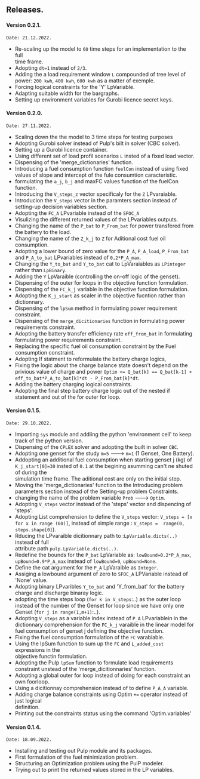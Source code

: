## Releases.

#### Version 0.2.1.
   
    Date: 21.12.2022.
   * Re-scaling up the model to `60` time steps for an implementation to the full  
     time frame. 
   * Adopting `dt=1` instead of `2/3`.
   * Adding the a load requirement window `L` compounded of tree level of power: `200 kwh`, 
     `400 kwh`, `600 kwh` as a matter of exemple.
   * Forcing logical constraints for the 'Y' LpVariable. 
   * Adapting suitable width for the bargraphs.
   * Setting up environment variables for Gurobi licence secret keys.
   
#### Version 0.2.0.
   
    Date: 27.11.2022.
   * Scaling down the the model to 3 time steps for testing purposes
   * Adopting Gurobi solver instead of Pulp's bilt in solver (CBC solver). 
   * Setting up a Gurobi licence container. 
   * Using different set of load profil scenarios `L` insted of a fixed load vector. 
   * Dispensing of the 'merge_dictionaries' function. 
   * Introducing a fuel consumption function `fuelCon` instead of using fixed values of 
     slope and intercept of the fule consumtion caracteristic.
   * formulating the `a_j`, `b_j` and maxFC values function of the fuelCon function.
   * Introducing the `V_steps_z` vector specificaly for the `Z` LPvaraiable.
   * Introducion the `V_steps` vector in the paramters section instead of setting-up 
     decision variables section.
   * Adopting the `FC_A` LPvariable instead of the `SFOC_A`
   * Visulizing the different returned values of the LPvariables outputs. 
   * Changing the name of the `P_bat` to `P_From_bat` for power transfered from the battery 
     to the load.
   * Changing the name of the `Z_k_j` to `Z` for Aditional cost fuel oil consumption. 
   * Adopting a lower bound of zero value for the `P_A`, `P_A_load`, `P_From_bat` and 
     `P_A_to_bat` LPvariables instead of `0,2*P_A_max`. 
   * Changing the `Y_to_bat` and `Y_to_bat` cat to LpVaraiables as `LPinteger` rather than 
     `LpBinary`. 
   * Adding the `Y` LpVaraible (controlling the on-off logic of the genset).  
   * Dispensing of the outer for loops in the objective function formulation.
   * Dispensing of the `FC_k_j` variable in the objective function formulation. 
   * Adopting the `K_j_start` as scaler in the objective fucntion rather than dictionnary. 
   * Dispensing of the `lpSum` method in formulating power requirement constraint.
   * Dispensing of the `merge_dicitionaries` function in formulating power requirements 
     constraint. 
   * Adopting the battery transfer efficiency rate `eff_from_bat` in formulating   
     formulating 
     power requirements constraint.
   * Replacing the specific fuel oil consumption constraint by the Fuel consumption 
     constraint. 
   * Adopting If statment to reformulate the battery charge logics, 
   * Fixing the logic about the charge balance state doesn't depend on the privious 
     value of charge and power `Optim += Q_bat[k] == Q_bat[k-1] + eff_to_bat*P_A_to_bat[k]*dt - P_From_bat[k]*dt`. 
   * Adding the battery charging logical constraints. 
   * Adopting the final step battery charge logic out of the nested if statement and out of 
     the for outer for loop. 


#### Version 0.1.5.
 
    Date: 29.10.2022.
   * Importing `sys` module and addiing the python 'environment cell' to keep track of the 
     python version. 
   * Dispensing of the `CPLEX` solver and adopting the built in solver `CBC`. 
   * Adopting one genset for the study `m=5` ---> `m=1` (1 Genset, One Battery). 
   * Addopting an additional fuel consumption when starting genset j (kg) of 
     `K_j_start[0]=30` insted of `0.1` at the begining asumming can't ne shuted of during the  
     simulation time frame. The aditional cost are only on the initial step.
   * Moving the 'merge_dictionaries' function to the Introducing problem parameters section 
     instead of the Setting-up problem Constraints.
   * changing the name of the problem variable `Prob` ---> `Optim`. 
   * Adopting `V_steps` vector instead of the 'steps' vector and dispencing of 'steps'.
   * Adopting List comprehension to define the `V_steps` vector: `V_steps = [x for x in range (60)]`,
     instead of simple range : `V_steps =  range(0, steps.shape[0]`).
   * Rducing the LPvaraible dicitionnary path to :`LpVariable.dicts(..)` instead of full  
     attribute path `pulp.LpVariable.dicts(..)`. 
   * Redefine the bounds for the `P_bat` LpVariable as: `lowBound=0.2*P_A_max`, 
     `upBound=0.9*P_A_max` instead of `lowBound=0`, `upBound=None`.
   * Define the cat argument for the `P_A` LpVaraible as `Integer`. 
   * Assiging a lowbound argument of zero to `SFOC_A` LPVariable instead of 'None' value. 
   * Adopting binary LPvaribles `Y_to_bat` and 'Y_from_bat' for the battery charge and discharge 
     binaray logic.
   * adopting the time steps loop (`for k in V_steps`:..) as the outer loop instead of the 
     number of the Genset for loop since we have only one Genset (`for j in range(1,m+1)`:..). 
   * Adopting `V_steps` as a variable index instead of `P_A` LPvariablein in the  
     dictionnary comprehension for the `FC_k_j` varaible in the linear model for fuel 
     consumption of genset j defining the objective function.
   * Fixing the fuel consumption formulation of the `FC` varabiable.
   * Using the lpSum function to sum up the `FC` and `L_added_cost` expressions in the   
     objective functin formulation. 
   * Adopting the Pulp `lpSum` function to formulate load requirements constraint unstead 
     of the 'merge_dicitionnaries' function. 
   * Adopting a global outer for loop instead of doing for each constraint an own foorloop. 
   * Using a dicitionnay comprehension instead of to define `P_A_A` variable.
   * Adding charge balance constraints using Optim `+=` operator instead of just logical   
     definition.
   * Printing out the constraints status using the command 'Optim.variables'
      
#### Version 0.1.4.

    Date: 18.09.2022.
   * Installing and testing out Pulp module and its packages.
   * First formulation of the fuel minimization problem.
   * Structuring an Optimization problem using the PulP modeler. 
   * Trying out to print the returned values stored in the LP variables. 
   



   
   
   
